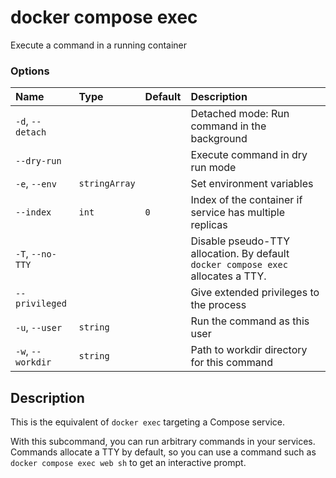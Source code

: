 # docker compose exec

<!---MARKER_GEN_START-->
Execute a command in a running container

### Options

| Name              | Type          | Default | Description                                                                      |
|:------------------|:--------------|:--------|:---------------------------------------------------------------------------------|
| `-d`, `--detach`  |               |         | Detached mode: Run command in the background                                     |
| `--dry-run`       |               |         | Execute command in dry run mode                                                  |
| `-e`, `--env`     | `stringArray` |         | Set environment variables                                                        |
| `--index`         | `int`         | `0`     | Index of the container if service has multiple replicas                          |
| `-T`, `--no-TTY`  |               |         | Disable pseudo-TTY allocation. By default `docker compose exec` allocates a TTY. |
| `--privileged`    |               |         | Give extended privileges to the process                                          |
| `-u`, `--user`    | `string`      |         | Run the command as this user                                                     |
| `-w`, `--workdir` | `string`      |         | Path to workdir directory for this command                                       |


<!---MARKER_GEN_END-->

## Description

This is the equivalent of `docker exec` targeting a Compose service.

With this subcommand, you can run arbitrary commands in your services. Commands allocate a TTY by default, so
you can use a command such as `docker compose exec web sh` to get an interactive prompt.
